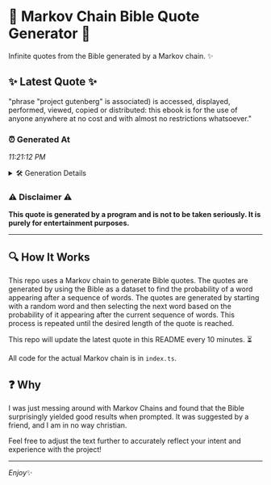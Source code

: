 # 📖 Markov Chain Bible Quote Generator 📖

Infinite quotes from the Bible generated by a Markov chain. ✨

## ✨ Latest Quote ✨
"phrase "project gutenberg" is associated) is accessed, displayed, performed, viewed, copied or distributed: this ebook is for the use of anyone anywhere at no cost and with almost no restrictions whatsoever."

### ⏰ Generated At
*11:21:12 PM*

<details>
    <summary>🛠️ Generation Details</summary>
    <p>
        <strong>🌱 Seed:</strong> phrase<br>
        <strong>🔄 Iterations:</strong> 30<br>
        <strong>📜 Context History:</strong><br>[ phrase ]: "project<br>[ phrase, "project ]: gutenberg"<br>[ phrase, "project, gutenberg" ]: is<br>[ phrase, "project, gutenberg", is ]: associated)<br>[ phrase, "project, gutenberg", is, associated) ]: is<br>[ phrase, "project, gutenberg", is, associated), is ]: accessed,<br>[ "project, gutenberg", is, associated), is, accessed, ]: displayed,<br>[ gutenberg", is, associated), is, accessed,, displayed, ]: performed,<br>[ is, associated), is, accessed,, displayed,, performed, ]: viewed,<br>[ associated), is, accessed,, displayed,, performed,, viewed, ]: copied<br>[ is, accessed,, displayed,, performed,, viewed,, copied ]: or<br>[ accessed,, displayed,, performed,, viewed,, copied, or ]: distributed:<br>[ displayed,, performed,, viewed,, copied, or, distributed: ]: this<br>[ performed,, viewed,, copied, or, distributed:, this ]: ebook<br>[ viewed,, copied, or, distributed:, this, ebook ]: is<br>[ copied, or, distributed:, this, ebook, is ]: for<br>[ or, distributed:, this, ebook, is, for ]: the<br>[ distributed:, this, ebook, is, for, the ]: use<br>[ this, ebook, is, for, the, use ]: of<br>[ ebook, is, for, the, use, of ]: anyone<br>[ is, for, the, use, of, anyone ]: anywhere<br>[ for, the, use, of, anyone, anywhere ]: at<br>[ the, use, of, anyone, anywhere, at ]: no<br>[ use, of, anyone, anywhere, at, no ]: cost<br>[ of, anyone, anywhere, at, no, cost ]: and<br>[ anyone, anywhere, at, no, cost, and ]: with<br>[ anywhere, at, no, cost, and, with ]: almost<br>[ at, no, cost, and, with, almost ]: no<br>[ no, cost, and, with, almost, no ]: restrictions<br>[ cost, and, with, almost, no, restrictions ]: whatsoever.<br>
    </p>
</details>

### ⚠️ Disclaimer ⚠️
**This quote is generated by a program and is not to be taken seriously. It is purely for entertainment purposes.**

---

## 🔍 How It Works

This repo uses a Markov chain to generate Bible quotes. The quotes are generated by using the Bible as a dataset to find the probability of a word appearing after a sequence of words. The quotes are generated by starting with a random word and then selecting the next word based on the probability of it appearing after the current sequence of words. This process is repeated until the desired length of the quote is reached.

This repo will update the latest quote in this README every 10 minutes. ⏳

All code for the actual Markov chain is in `index.ts`.

## ❓ Why

I was just messing around with Markov Chains and found that the Bible surprisingly yielded good results when prompted. 
It was suggested by a friend, and I am in no way christian.

Feel free to adjust the text further to accurately reflect your intent and experience with the project!

---

*Enjoy*✨

